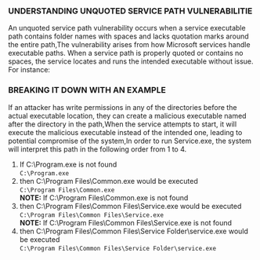 ### **UNDERSTANDING UNQUOTED SERVICE PATH VULNERABILITIE**

An unquoted service path vulnerability occurs when a service executable path contains folder names with spaces and lacks quotation marks around the entire path,The vulnerability arises from how Microsoft services handle executable paths. When a service path is properly quoted or contains no spaces, the service locates and runs the intended executable without issue. For instance:

### **BREAKING IT DOWN WITH AN EXAMPLE**

If an attacker has write permissions in any of the directories before the actual executable location, they can create a malicious executable named after the directory in the path,When the service attempts to start, it will execute the malicious executable instead of the intended one, leading to potential compromise of the system,In order to run Service.exe, the system will interpret this path in the following order from 1 to 4.

1.  If C:\\Program.exe is not found  
    `C:\Program.exe`
2.  then C:\\Program Files\\Common.exe would be executed  
    `C:\Program Files\Common.exe`  
    **NOTE:** If C:\\Program Files\\Common.exe is not found
3.  then C:\\Program Files\\Common Files\\Service.exe would be executed  
    `C:\Program Files\Common Files\Service.exe`  
    **NOTE:** If C:\\Program Files\\Common Files\\Service.exe is not found
4.  then C:\\Program Files\\Common Files\\Service Folder\\service.exe would be executed  
    `C:\Program Files\Common Files\Service Folder\service.exe`